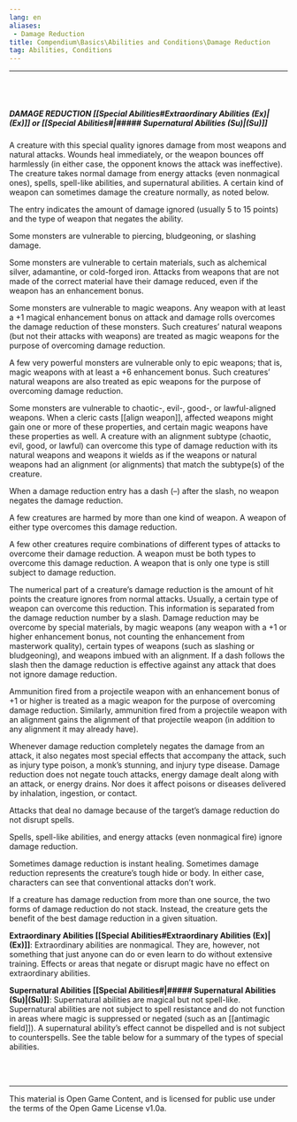 ```yaml
---
lang: en
aliases:
 - Damage Reduction
title: Compendium\Basics\Abilities and Conditions\Damage Reduction
tag: Abilities, Conditions
---
```


---
<br><br>

##### DAMAGE REDUCTION [[Special Abilities#Extraordinary Abilities (Ex)|(Ex)]] or [[Special Abilities#|##### Supernatural Abilities (Su)|(Su)]]

A creature with this special quality ignores damage from most weapons and natural attacks. Wounds heal immediately, or the weapon bounces off harmlessly (in either case, the opponent knows the attack was ineffective). The creature takes normal damage from energy attacks (even nonmagical ones), spells, spell-like abilities, and supernatural abilities. A certain kind of weapon can sometimes damage the creature normally, as noted below.

The entry indicates the amount of damage ignored (usually 5 to 15 points) and the type of weapon that negates the ability.

Some monsters are vulnerable to piercing, bludgeoning, or slashing damage.

Some monsters are vulnerable to certain materials, such as alchemical silver, adamantine, or cold-forged iron. Attacks from weapons that are not made of the correct material have their damage reduced, even if the weapon has an enhancement bonus.

Some monsters are vulnerable to magic weapons. Any weapon with at least a +1 magical enhancement bonus on attack and damage rolls overcomes the damage reduction of these monsters. Such creatures’ natural weapons (but not their attacks with weapons) are treated as magic weapons for the purpose of overcoming damage reduction.

A few very powerful monsters are vulnerable only to epic weapons; that is, magic weapons with at least a +6 enhancement bonus. Such creatures’ natural weapons are also treated as epic weapons for the purpose of overcoming damage reduction.

Some monsters are vulnerable to chaotic-, evil-, good-, or lawful-aligned weapons. When a cleric casts [[align weapon]], affected weapons might gain one or more of these properties, and certain magic weapons have these properties as well. A creature with an alignment subtype (chaotic, evil, good, or lawful) can overcome this type of damage reduction with its natural weapons and weapons it wields as if the weapons or natural weapons had an alignment (or alignments) that match the subtype(s) of the creature.

When a damage reduction entry has a dash (–) after the slash, no weapon negates the damage reduction.

A few creatures are harmed by more than one kind of weapon. A weapon of either type overcomes this damage reduction.

A few other creatures require combinations of different types of attacks to overcome their damage reduction. A weapon must be both types to overcome this damage reduction. A weapon that is only one type is still subject to damage reduction.

The numerical part of a creature’s damage reduction is the amount of hit points the creature ignores from normal attacks. Usually, a certain type of weapon can overcome this reduction. This information is separated from the damage reduction number by a slash. Damage reduction may be overcome by special materials, by magic weapons (any weapon with a +1 or higher enhancement bonus, not counting the enhancement from masterwork quality), certain types of weapons (such as slashing or bludgeoning), and weapons imbued with an alignment. If a dash follows the slash then the damage reduction is effective against any attack that does not ignore damage reduction.

Ammunition fired from a projectile weapon with an enhancement bonus of +1 or higher is treated as a magic weapon for the purpose of overcoming damage reduction. Similarly, ammunition fired from a projectile weapon with an alignment gains the alignment of that projectile weapon (in addition to any alignment it may already have).

Whenever damage reduction completely negates the damage from an attack, it also negates most special effects that accompany the attack, such as injury type poison, a monk’s stunning, and injury type disease. Damage reduction does not negate touch attacks, energy damage dealt along with an attack, or energy drains. Nor does it affect poisons or diseases delivered by inhalation, ingestion, or contact.

Attacks that deal no damage because of the target’s damage reduction do not disrupt spells.

Spells, spell-like abilities, and energy attacks (even nonmagical fire) ignore damage reduction.

Sometimes damage reduction is instant healing. Sometimes damage reduction represents the creature’s tough hide or body. In either case, characters can see that conventional attacks don’t work.

If a creature has damage reduction from more than one source, the two forms of damage reduction do not stack. Instead, the creature gets the benefit of the best damage reduction in a given situation.


**Extraordinary Abilities [[Special Abilities#Extraordinary Abilities (Ex)|(Ex)]]**: Extraordinary abilities are nonmagical. They are, however, not something that just anyone can do or even learn to do without extensive training. Effects or areas that negate or disrupt magic have no effect on extraordinary abilities.

**Supernatural Abilities [[Special Abilities#|##### Supernatural Abilities (Su)|(Su)]]**: Supernatural abilities are magical but not spell-like. Supernatural abilities are not subject to spell resistance and do not function in areas where magic is suppressed or negated (such as an [[antimagic field]]). A supernatural ability’s effect cannot be dispelled and is not subject to counterspells. See the table below for a summary of the types of special abilities.


<br><br>

---

This material is Open Game Content, and is licensed for public use under the terms of the Open Game License v1.0a.
